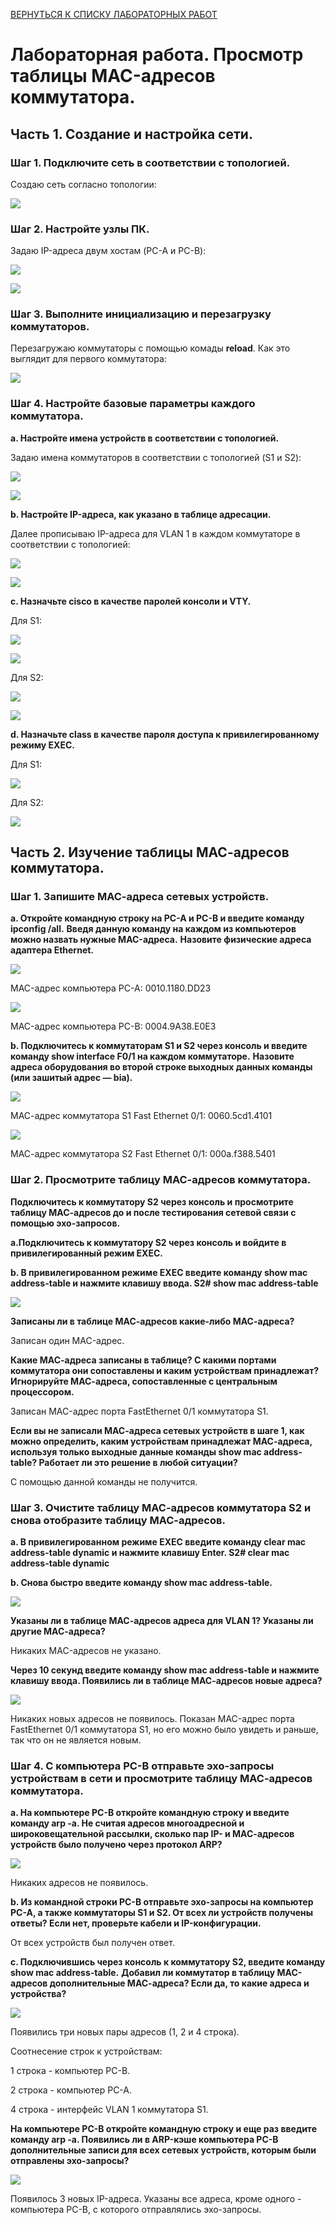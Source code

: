[ВЕРНУТЬСЯ К СПИСКУ ЛАБОРАТОРНЫХ РАБОТ](https://github.com/Art1shock/otus-networks/tree/main/labs)

# Лабораторная работа. Просмотр таблицы MAC-адресов коммутатора.
## Часть 1. Создание и настройка сети.
### Шаг 1. Подключите сеть в соответствии с топологией.

Создаю сеть согласно топологии:

![](https://github.com/Art1shock/images/blob/main/%D0%A1%D0%BA%D1%80%D0%B8%D0%BD%D1%8B%20%D0%B4%D0%BB%D1%8F%20%D0%94%D0%97_2/%D0%A1%D1%85%D0%B5%D0%BC%D0%B0_%D1%81%D0%B5%D1%82%D0%B8.png)

### Шаг 2. Настройте узлы ПК.

Задаю IP-адреса двум хостам (PC-A и PC-B):

![](https://github.com/Art1shock/images/blob/main/%D0%A1%D0%BA%D1%80%D0%B8%D0%BD%D1%8B%20%D0%B4%D0%BB%D1%8F%20%D0%94%D0%97_2/Screenshot_1.png)

![](https://github.com/Art1shock/images/blob/main/%D0%A1%D0%BA%D1%80%D0%B8%D0%BD%D1%8B%20%D0%B4%D0%BB%D1%8F%20%D0%94%D0%97_2/Screenshot_2.png)

### Шаг 3. Выполните инициализацию и перезагрузку коммутаторов.

Перезагружаю коммутаторы с помощью комады **reload**. Как это выглядит для первого коммутатора:

![](https://github.com/Art1shock/images/blob/main/%D0%A1%D0%BA%D1%80%D0%B8%D0%BD%D1%8B%20%D0%B4%D0%BB%D1%8F%20%D0%94%D0%97_2/Screenshot_3.png)

### Шаг 4. Настройте базовые параметры каждого коммутатора.

**a. Настройте имена устройств в соответствии с топологией.**

Задаю имена коммутаторов в соответствии с топологией (S1 и S2):

![](https://github.com/Art1shock/images/blob/main/%D0%A1%D0%BA%D1%80%D0%B8%D0%BD%D1%8B%20%D0%B4%D0%BB%D1%8F%20%D0%94%D0%97_2/Screenshot_4.png)

![](https://github.com/Art1shock/images/blob/main/%D0%A1%D0%BA%D1%80%D0%B8%D0%BD%D1%8B%20%D0%B4%D0%BB%D1%8F%20%D0%94%D0%97_2/Screenshot_5.png)

**b. Настройте IP-адреса, как указано в таблице адресации.**

Далее прописываю IP-адреса для VLAN 1 в каждом коммутаторе в соответствии с топологией:

![](https://github.com/Art1shock/images/blob/main/%D0%A1%D0%BA%D1%80%D0%B8%D0%BD%D1%8B%20%D0%B4%D0%BB%D1%8F%20%D0%94%D0%97_2/Screenshot_6.png)

![](https://github.com/Art1shock/images/blob/main/%D0%A1%D0%BA%D1%80%D0%B8%D0%BD%D1%8B%20%D0%B4%D0%BB%D1%8F%20%D0%94%D0%97_2/Screenshot_7.png)

**c. Назначьте cisco в качестве паролей консоли и VTY.**

Для S1:

![](https://github.com/Art1shock/images/blob/main/%D0%A1%D0%BA%D1%80%D0%B8%D0%BD%D1%8B%20%D0%B4%D0%BB%D1%8F%20%D0%94%D0%97_2/Screenshot_8.png)

![](https://github.com/Art1shock/images/blob/main/%D0%A1%D0%BA%D1%80%D0%B8%D0%BD%D1%8B%20%D0%B4%D0%BB%D1%8F%20%D0%94%D0%97_2/Screenshot_9.png)

Для S2:

![](https://github.com/Art1shock/images/blob/main/%D0%A1%D0%BA%D1%80%D0%B8%D0%BD%D1%8B%20%D0%B4%D0%BB%D1%8F%20%D0%94%D0%97_2/Screenshot_10.png)

![](https://github.com/Art1shock/images/blob/main/%D0%A1%D0%BA%D1%80%D0%B8%D0%BD%D1%8B%20%D0%B4%D0%BB%D1%8F%20%D0%94%D0%97_2/Screenshot_11.png)

**d. Назначьте class в качестве пароля доступа к привилегированному режиму EXEC.**

Для S1:

![](https://github.com/Art1shock/images/blob/main/%D0%A1%D0%BA%D1%80%D0%B8%D0%BD%D1%8B%20%D0%B4%D0%BB%D1%8F%20%D0%94%D0%97_2/Screenshot_12.png)

Для S2:

![](https://github.com/Art1shock/images/blob/main/%D0%A1%D0%BA%D1%80%D0%B8%D0%BD%D1%8B%20%D0%B4%D0%BB%D1%8F%20%D0%94%D0%97_2/Screenshot_13.png)

## Часть 2. Изучение таблицы МАС-адресов коммутатора.

### Шаг 1. Запишите МАС-адреса сетевых устройств.

**a.	Откройте командную строку на PC-A и PC-B и введите команду ipconfig /all.**
**Введя данную команду на каждом из компьютеров можно назвать нужные MAC-адреса.**
**Назовите физические адреса адаптера Ethernet.**

![](https://github.com/Art1shock/images/blob/main/%D0%A1%D0%BA%D1%80%D0%B8%D0%BD%D1%8B%20%D0%B4%D0%BB%D1%8F%20%D0%94%D0%97_2/Screenshot_14.png)

MAC-адрес компьютера PC-A: 0010.1180.DD23

![](https://github.com/Art1shock/images/blob/main/%D0%A1%D0%BA%D1%80%D0%B8%D0%BD%D1%8B%20%D0%B4%D0%BB%D1%8F%20%D0%94%D0%97_2/Screenshot_15.png)

MAC-адрес компьютера PC-B: 0004.9A38.E0E3

**b.	Подключитесь к коммутаторам S1 и S2 через консоль и введите команду show interface F0/1 на каждом коммутаторе.**
**Назовите адреса оборудования во второй строке выходных данных команды (или зашитый адрес — bia).**

![](https://github.com/Art1shock/images/blob/main/%D0%A1%D0%BA%D1%80%D0%B8%D0%BD%D1%8B%20%D0%B4%D0%BB%D1%8F%20%D0%94%D0%97_2/Screenshot_16.png)

МАС-адрес коммутатора S1 Fast Ethernet 0/1: 0060.5cd1.4101

![](https://github.com/Art1shock/images/blob/main/%D0%A1%D0%BA%D1%80%D0%B8%D0%BD%D1%8B%20%D0%B4%D0%BB%D1%8F%20%D0%94%D0%97_2/Screenshot_17.png)

МАС-адрес коммутатора S2 Fast Ethernet 0/1: 000a.f388.5401

### Шаг 2. Просмотрите таблицу МАС-адресов коммутатора.
**Подключитесь к коммутатору S2 через консоль и просмотрите таблицу МАС-адресов до и после тестирования сетевой связи с помощью эхо-запросов.**

**a.Подключитесь к коммутатору S2 через консоль и войдите в привилегированный режим EXEC.**

**b. В привилегированном режиме EXEC введите команду show mac address-table и нажмите клавишу ввода.
S2# show mac address-table**

![](https://github.com/Art1shock/images/blob/main/%D0%A1%D0%BA%D1%80%D0%B8%D0%BD%D1%8B%20%D0%B4%D0%BB%D1%8F%20%D0%94%D0%97_2/Screenshot_18.png)

**Записаны ли в таблице МАС-адресов какие-либо МАС-адреса?**

Записан один MAC-адрес.

**Какие МАС-адреса записаны в таблице? С какими портами коммутатора они сопоставлены и каким устройствам принадлежат? Игнорируйте МАС-адреса, сопоставленные с центральным процессором.**

Записан MAC-адрес порта FastEthernet 0/1 коммутатора S1.

**Если вы не записали МАС-адреса сетевых устройств в шаге 1, как можно определить, каким устройствам принадлежат МАС-адреса, используя только выходные данные команды show mac address-table? Работает ли это решение в любой ситуации?**

С помощью данной команды не получится.

### Шаг 3. Очистите таблицу МАС-адресов коммутатора S2 и снова отобразите таблицу МАС-адресов.
**a. В привилегированном режиме EXEC введите команду clear mac address-table dynamic и нажмите клавишу Enter.
S2# clear mac address-table dynamic**

**b. Снова быстро введите команду show mac address-table.**

![](https://github.com/Art1shock/images/blob/main/%D0%A1%D0%BA%D1%80%D0%B8%D0%BD%D1%8B%20%D0%B4%D0%BB%D1%8F%20%D0%94%D0%97_2/Screenshot_19.png)

**Указаны ли в таблице МАС-адресов адреса для VLAN 1? Указаны ли другие МАС-адреса?**

Никаких MAC-адресов не указано.

**Через 10 секунд введите команду show mac address-table и нажмите клавишу ввода. Появились ли в таблице МАС-адресов новые адреса?**

![](https://github.com/Art1shock/images/blob/main/%D0%A1%D0%BA%D1%80%D0%B8%D0%BD%D1%8B%20%D0%B4%D0%BB%D1%8F%20%D0%94%D0%97_2/Screenshot_18.png)

Никаких новых адресов не появилось. Показан MAC-адрес порта FastEthernet 0/1 коммутатора S1, но его можно было увидеть и раньше, так что он не является новым.

### Шаг 4. С компьютера PC-B отправьте эхо-запросы устройствам в сети и просмотрите таблицу МАС-адресов коммутатора.

**a. На компьютере PC-B откройте командную строку и введите команду arp -a.
Не считая адресов многоадресной и широковещательной рассылки, сколько пар IP- и МАС-адресов устройств было получено через протокол ARP?**

![](https://github.com/Art1shock/images/blob/main/%D0%A1%D0%BA%D1%80%D0%B8%D0%BD%D1%8B%20%D0%B4%D0%BB%D1%8F%20%D0%94%D0%97_2/Screenshot_20.png)

Никаких адресов не появилось.

**b. Из командной строки PC-B отправьте эхо-запросы на компьютер PC-A, а также коммутаторы S1 и S2.
От всех ли устройств получены ответы? Если нет, проверьте кабели и IP-конфигурации.**

От всех устройств был получен ответ.

**c. Подключившись через консоль к коммутатору S2, введите команду show mac address-table.**
**Добавил ли коммутатор в таблицу МАС-адресов дополнительные МАС-адреса? Если да, то какие адреса и устройства?**

![](https://github.com/Art1shock/images/blob/main/%D0%A1%D0%BA%D1%80%D0%B8%D0%BD%D1%8B%20%D0%B4%D0%BB%D1%8F%20%D0%94%D0%97_2/Screenshot_21.png)

Появились три новых пары адресов (1, 2 и 4 строка). 

Соотнесение строк к устройствам:

1 строка - компьютер PC-B. 

2 строка - компьютер PC-A. 

4 строка - интерфейс VLAN 1 коммутатора S1.

**На компьютере PC-B откройте командную строку и еще раз введите команду arp -a.
Появились ли в ARP-кэше компьютера PC-B дополнительные записи для всех сетевых устройств, которым были отправлены эхо-запросы?**

![](https://github.com/Art1shock/images/blob/main/%D0%A1%D0%BA%D1%80%D0%B8%D0%BD%D1%8B%20%D0%B4%D0%BB%D1%8F%20%D0%94%D0%97_2/Screenshot_22.png)

Появилось 3 новых IP-адреса. Указаны все адреса, кроме одного - компьютера PC-B, с которого отправлялись эхо-запросы.

